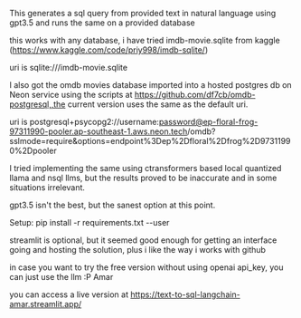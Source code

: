 This generates a sql query from provided text in natural language using
gpt3.5 and runs the same on a provided database

this works with any database, i have tried
imdb-movie.sqlite from kaggle (https://www.kaggle.com/code/priy998/imdb-sqlite/)


uri is
sqlite:///imdb-movie.sqlite

I also got the omdb movies database imported into a hosted postgres db
on Neon service using the scripts at https://github.com/df7cb/omdb-postgresql,,the current version uses the same as 
the default uri.

uri is
postgresql+psycopg2://username:password@ep-floral-frog-97311990-pooler.ap-southeast-1.aws.neon.tech/omdb?sslmode=require&options=endpoint%3Dep%2Dfloral%2Dfrog%2D97311990%2Dpooler


I tried implementing the same using ctransformers based local quantized llama and nsql llms, but the results proved to be inaccurate and in some situations irrelevant.

gpt3.5 isn't the best, but the sanest option at this point.

Setup:
pip install -r requirements.txt --user

streamlit is optional, but it seemed good enough for getting an interface going and hosting the solution, plus i like the way i works with github 

in case you want to try the free version without using openai api_key,
you can just use the llm 
:P Amar

you can access a live version at
https://text-to-sql-langchain-amar.streamlit.app/
